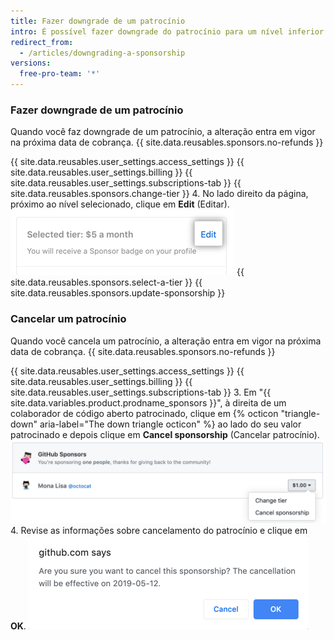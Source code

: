 ```yaml
---
title: Fazer downgrade de um patrocínio
intro: É possível fazer downgrade do patrocínio para um nível inferior ou até cancelá-lo.
redirect_from:
  - /articles/downgrading-a-sponsorship
versions:
  free-pro-team: '*'
---
```


### Fazer downgrade de um patrocínio

Quando você faz downgrade de um patrocínio, a alteração entra em vigor na próxima data de cobrança. {{ site.data.reusables.sponsors.no-refunds }}

{{ site.data.reusables.user_settings.access_settings }}
{{ site.data.reusables.user_settings.billing }}
{{ site.data.reusables.user_settings.subscriptions-tab }}
{{ site.data.reusables.sponsors.change-tier }}
4. No lado direito da página, próximo ao nível selecionado, clique em **Edit** (Editar). ![Botão Edit tier (Editar nível)](/assets/images/help/billing/edit-tier-button.png)
{{ site.data.reusables.sponsors.select-a-tier }}
{{ site.data.reusables.sponsors.update-sponsorship }}

### Cancelar um patrocínio

Quando você cancela um patrocínio, a alteração entra em vigor na próxima data de cobrança. {{ site.data.reusables.sponsors.no-refunds }}

{{ site.data.reusables.user_settings.access_settings }}
{{ site.data.reusables.user_settings.billing }}
{{ site.data.reusables.user_settings.subscriptions-tab }}
3. Em "{{ site.data.variables.product.prodname_sponsors }}", à direita de um colaborador de código aberto patrocinado, clique em {% octicon "triangle-down" aria-label="The down triangle octicon" %} ao lado do seu valor patrocinado e depois clique em **Cancel sponsorship** (Cancelar patrocínio). ![Botão Cancel sponsorship (Cancelar patrocínio)](/assets/images/help/billing/edit-sponsor-billing.png)
4. Revise as informações sobre cancelamento do patrocínio e clique em **OK**. ![Caixa Cancellation confirmation (Confirmação de cancelamento)](/assets/images/help/billing/confirm-sponsorship-cancellation.png)
